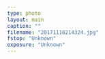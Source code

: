 ```yaml
---
type: photo
layout: main
caption: ""
filename: "20171116214324.jpg"
fstop: "Unknown"
exposure: "Unknown"
---
```

